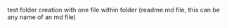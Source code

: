 test folder creation with one file within folder (readme.md file, this can be any name of an md file)
